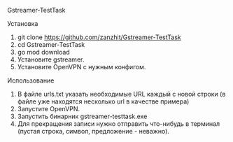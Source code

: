 Gstreamer-TestTask

Установка

1. git clone https://github.com/zanzhit/Gstreamer-TestTask
2. cd Gstreamer-TestTask
3. go mod download
4. Установите gstreamer.
5. Установите OpenVPN с нужным конфигом.

Использование

1. В файле urls.txt указать необходимые URL каждый с новой строки (в файле уже находятся несколько url в качестве примера)
2. Запустите OpenVPN.
3. Запустить бинарник gstreamer-testtask.exe
4. Для прекращения записи нужно отправить что-нибудь в терминал (пустая строка, символ, предложение - неважно).
